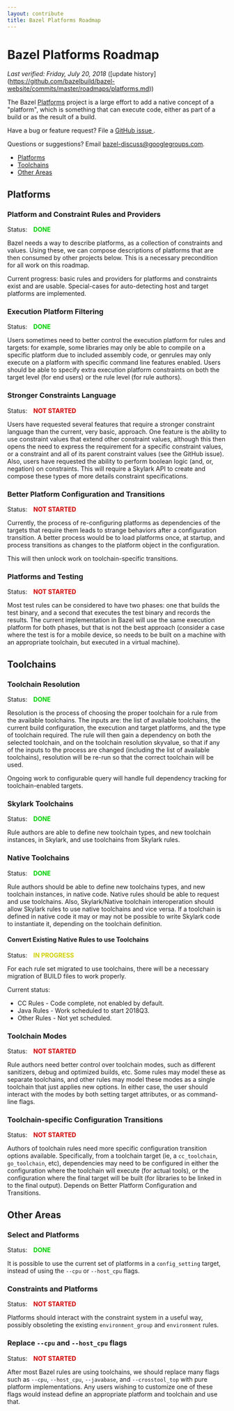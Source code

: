 ```yaml
---
layout: contribute
title: Bazel Platforms Roadmap
---
```

<style>
  .padbottom { padding-bottom: 10px; }
  .donestatus {
    color: #00D000;
    font-weight: bold;
    padding-left: 10px;
  }
  .inprogressstatus {
    color: #D0D000;
    font-weight: bold;
    padding-left: 10px;
  }
  .notstartedstatus {
    color: #D00000;
    font-weight: bold;
    padding-left: 10px;
  }
</style>

# Bazel Platforms Roadmap
*Last verified: Friday, July 20, 2018* ([update history]
(https://github.com/bazelbuild/bazel-website/commits/master/roadmaps/platforms.md))

The Bazel [Platforms](https://docs.bazel.build/versions/master/platforms.html) project is a large effort to add a native concept of a "platform", which is something that can execute code, either as part of a build or as the result of a build.

Have a bug or feature request? File a [GitHub issue
](https://github.com/bazelbuild/bazel/issues/new).

Questions or suggestions? Email
<a href="mailto:bazel-discuss@googlegroups.com">bazel-discuss@googlegroups.com</a>.

* [Platforms](#platforms)
* [Toolchains](#toolchains)
* [Other Areas](#other-areas)

## Platforms

### Platform and Constraint Rules and Providers
Status: <span class="donestatus">DONE</span>

Bazel needs a way to describe platforms, as a collection of constraints and values. Using these, we can compose descriptions of platforms that are then consumed by other projects below. This is a necessary precondition for all work on this roadmap.

Current progress: basic rules and providers for platforms and constraints exist and are usable. Special-cases for auto-detecting host and target platforms are implemented.

### Execution Platform Filtering
Status: <span class="donestatus">DONE</span>

Users sometimes need to better control the execution platform for rules and targets: for example, some libraries may only be able to compile on a specific platform due to included assembly code, or genrules may only execute on a platform with specific command line features enabled. Users should be able to specify extra execution platform constraints on both the target level (for end users) or the rule level (for rule authors).

<!-- TODO(katre): link to documentation -->

### Stronger Constraints Language
Status: <span class="notstartedstatus">NOT STARTED</span>

Users have requested several features that require a stronger constraint language than the current, very basic, approach. One feature is the ability to use constraint values that extend other constraint values, although this then opens the need to express the requirement for a specific constraint values, or a constraint and all of its parent constraint values (see the GitHub issue). Also, users have requested the ability to perform boolean logic (and, or, negation) on constraints. This will require a Skylark API to create and compose these types of more details constraint specifications.

### Better Platform Configuration and Transitions
Status: <span class="notstartedstatus">NOT STARTED</span>

Currently, the process of re-configuring platforms as dependencies of the targets that require them leads to strange behaviors after a configuration transition. A better process would be to load platforms once, at startup, and process transitions as changes to the platform object in the configuration.

This will then unlock work on toolchain-specific transitions.

### Platforms and Testing
Status: <span class="notstartedstatus">NOT STARTED</span>

Most test rules can be considered to have two phases: one that builds the test binary, and a second that executes the test binary and records the results. The current implementation in Bazel will use the same execution platform for both phases, but that is not the best approach (consider a case where the test is for a mobile device, so needs to be built on a machine with an appropriate toolchain, but executed in a virtual machine).

## Toolchains

### Toolchain Resolution
Status: <span class="donestatus">DONE</span>

Resolution is the process of choosing the proper toolchain for a rule from the available toolchains. The inputs are: the list of available toolchains, the current build configuration, the execution and target platforms, and the type of toolchain required. The rule will then gain a dependency on both the selected toolchain, and on the toolchain resolution skyvalue, so that if any of the inputs to the process are changed (including the list of available toolchains), resolution will be re-run so that the correct toolchain will be used.

Ongoing work to configurable query will handle full dependency tracking for toolchain-enabled targets.

### Skylark Toolchains
Status: <span class="donestatus">DONE</span>

Rule authors are able to define new toolchain types, and new toolchain instances, in Skylark, and use toolchains from Skylark rules.

### Native Toolchains
Status: <span class="donestatus">DONE</span>

Rule authors should be able to define new toolchains types, and new toolchain instances, in native code. Native rules should be able to request and use toolchains. Also, Skylark/Native toolchain interoperation should allow Skylark rules to use native toolchains and vice versa. If a toolchain is defined in native code it may or may not be possible to write Skylark code to instantiate it, depending on the toolchain definition.

#### Convert Existing Native Rules to use Toolchains
Status: <span class="inprogressstatus">IN PROGRESS</span>

For each rule set migrated to use toolchains, there will be a necessary
migration of BUILD files to work properly.

Current status:
* CC Rules - Code complete, not enabled by default.
* Java Rules - Work scheduled to start 2018Q3.
* Other Rules - Not yet scheduled.

### Toolchain Modes
Status: <span class="notstartedstatus">NOT STARTED</span>

Rule authors need better control over toolchain modes, such as different sanitizers, debug and optimized builds, etc. Some rules may model these as separate toolchains, and other rules may model these modes as a single toolchain that just applies new options. In either case, the user should interact with the modes by both setting target attributes, or as command-line flags.

### Toolchain-specific Configuration Transitions
Status: <span class="notstartedstatus">NOT STARTED</span>

Authors of toolchain rules need more specific configuration transition options available. Specifically, from a toolchain target (ie, a `cc_toolchain`, `go_toolchain`, etc), dependencies may need to be configured in either the configuration where the toolchain will execute (for actual tools), or the configuration where the final target will be built (for libraries to be linked in to the final output). Depends on Better Platform Configuration and Transitions.

## Other Areas

### Select and Platforms
Status: <span class="donestatus">DONE</span>

It is possible to use the current set of platforms in a `config_setting` target, instead of using the `--cpu` or `--host_cpu` flags.
<!-- TODO(katre): link to documentation -->

### Constraints and Platforms
Status: <span class="notstartedstatus">NOT STARTED</span>

Platforms should interact with the constraint system in a useful way, possibly obsoleting the existing `environment_group` and `environment` rules.

### Replace `--cpu` and `--host_cpu` flags
Status: <span class="notstartedstatus">NOT STARTED</span>

After most Bazel rules are using toolchains, we should replace many flags such as `--cpu`, `--host_cpu`, `--javabase`, and `--crosstool_top` with pure platform implementations. Any users wishing to customize one of these flags would instead define an appropriate platform and toolchain and use that.


